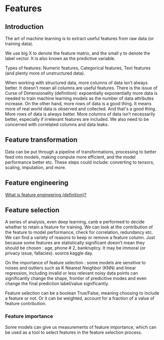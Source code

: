 # Features

## Introduction
The art of machine learning is to extract useful features from raw data (or training data). 

We use big X to denote the feature matrix, and the small y to denote the label vector. It is also known as the predictive variable. 

Types of features: Numeric features, Categorical features, Text features (and plenty more of unstructured data). 

When working with structured data, more columns of data isn't always better. It doesn't mean all columns are useful features. There is the issue of Curse of Dimensionality (definition): expoentially exponentially more data is needed to train machine learning models as the number of data attributes increase. On the other hand, more rows of data is a good thing. It means more of real world data is observed and collected. And that's a good thing. More rows of data is always better. More columns of data isn’t necessarily better, especially if irrelevant features are included. We also need to be concerned with correlated columns and data leaks. 

## Feature transformation
Data can be put through a pipeline of transformations, processing to better feed into models, making compute more efficient, and the model performance better etc. These steps could include: converting to tensors, scaling, imputation, and more. 

## Feature engineering
[What is feature engineering (definition)?](https://ml.learn-to-code.co/skillView.html?skill=t5LaiwBlRRS9zok5gmdx)

## Feature selection
A series of analysis, even deep learning, canb e performed to decide whether to retain a feature for training. We can look at the contribution of the feature to model performance, check for correlation, redundancy etc. We can find a variety of reasons to keep or remove a feature column. Just because some features are statistically significant doesn’t mean they should be chosen : age, phone # 2, bankruptcy. It may be immoral (or privacy issue, fallacies). source kaggle day. 

On the importance of feature selection : some models are sensitive to noises and outliers such as K Nearest Neighbor (KNN) and linear regression, including invalid or less relevant noisy data points can significantly change the shape, frontier of predicitive modes and even change the final prediction label/value significantly. 

Feature selection can be a boolean True/False, meaning choosing to include a feature or not. Or it can be weighted, account for a fraction of a value of feature contribution. 

### Feature importance
Some models can give us measurements of feature importance, which can be used as a tool to select features in the feature selection process. 
